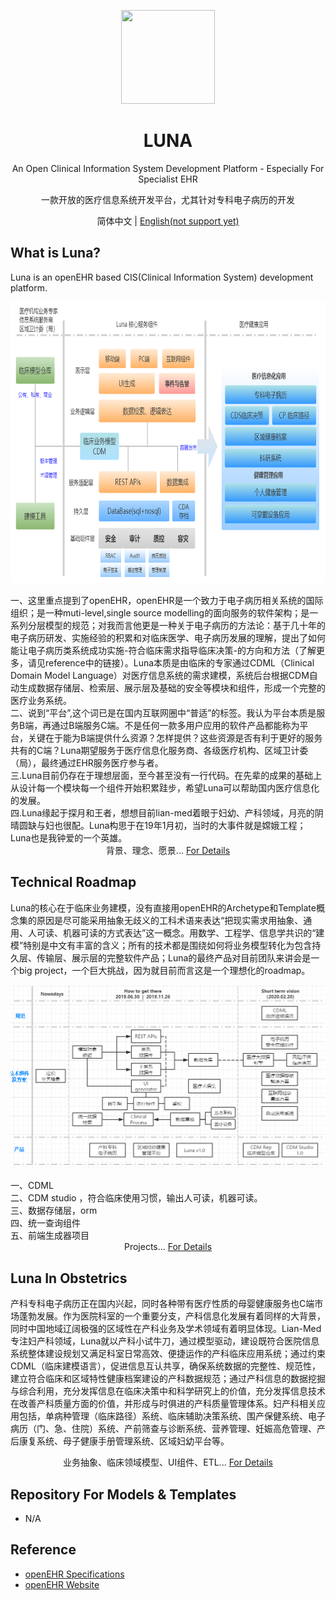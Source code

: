 <p align="center">
  <a href="http://landing.ant.design">
    <img width="150px" height="150px" src="https://gw.alipayobjects.com/zos/rmsportal/hSYPdZJwZeXAgfkktcEu.svg"/>
  </a>
</p>
<h1 align="center">LUNA</h1>

<div align="center">
  

An Open Clinical Information System Development Platform - Especially For Specialist EHR

一款开放的医疗信息系统开发平台，尤其针对专科电子病历的开发
</div>

<div align="center"> 简体中文 | <a href="./README-zh_CN.md">English(not support yet)</a></div>

## What is Luna?

Luna is an openEHR based CIS(Clinical Information System) development platform.
<p align="center">
<img width="780px" height="450px" src="./luna_arc.png"/>
</p>
一、这里重点提到了openEHR，openEHR是一个致力于电子病历相关系统的国际组织；是一种muti-level,single source modelling的面向服务的软件架构；是一系列分层模型的规范；对我而言他更是一种关于电子病历的方法论：基于几十年的电子病历研发、实施经验的积累和对临床医学、电子病历发展的理解，提出了如何能让电子病历类系统成功实施-符合临床需求指导临床决策-的方向和方法（了解更多，请见reference中的链接）。Luna本质是由临床的专家通过CDML（Clinical Domain Model Language）对医疗信息系统的需求建模，系统后台根据CDM自动生成数据存储层、检索层、展示层及基础的安全等模块和组件，形成一个完整的医疗业务系统。</br>
二、说到“平台”,这个词已是在国内互联网圈中“普适”的标签。我认为平台本质是服务B端，再通过B端服务C端。不是任何一款多用户应用的软件产品都能称为平台，关键在于能为B端提供什么资源？怎样提供？这些资源是否有利于更好的服务共有的C端？Luna期望服务于医疗信息化服务商、各级医疗机构、区域卫计委（局），最终通过EHR服务医疗参与者。  
</br>
三.Luna目前仍存在于理想层面，至今甚至没有一行代码。在先辈的成果的基础上从设计每一个模块每一个组件开始积累跬步，希望Luna可以帮助国内医疗信息化的发展。 
</br>
四.Luna缘起于探月和王者，想想目前lian-med着眼于妇幼、产科领域，月亮的阴晴圆缺与妇也很配。Luna构思于在19年1月初，当时的大事件就是嫦娥工程；Luna也是我钟爱的一个英雄。
</br>
<div align="center">
背景、理念、愿景...
  <a href="./docs/whats-zh.md">For Details</a>
</div>

## Technical Roadmap

Luna的核心在于临床业务建模，没有直接用openEHR的Archetype和Template概念集的原因是尽可能采用抽象无歧义的工科术语来表达“把现实需求用抽象、通用、人可读、机器可读的方式表达”这一概念。用数学、工程学、信息学共识的“建模”特别是中文有丰富的含义；所有的技术都是围绕如何将业务模型转化为包含持久层、传输层、展示层的完整软件产品；Luna的最终产品对目前团队来讲会是一个big project，一个巨大挑战，因为就目前而言这是一个理想化的roadmap。
<p align="center">
<img width="780px" src="./luna_tech.png"/>
</p>
一、CDML
</br>
二、CDM studio ，符合临床使用习惯，输出人可读，机器可读。
</br>
三、数据存储层，orm
</br>
四、统一查询组件
</br>
五、前端生成器项目
</br>
<div align="center">
  Projects...
  <a href="./docs/roadmap-zh_CN.md">For Details</a>
</div>

## Luna In Obstetrics

产科专科电子病历正在国内兴起，同时各种带有医疗性质的母婴健康服务也C端市场蓬勃发展。作为医院科室的一个重要分支，产科信息化发展有着同样的大背景，同时中国地域辽阔极强的区域性在产科业务及学术领域有着明显体现。Lian-Med专注妇产科领域，Luna就以产科小试牛刀，通过模型驱动，建设既符合医院信息系统整体建设规划又满足科室日常高效、便捷运作的产科临床应用系统；通过约束CDML（临床建模语言），促进信息互认共享，确保系统数据的完整性、规范性，建立符合临床和区域特性健康档案建设的产科数据规范；通过产科信息的数据挖掘与综合利用，充分发挥信息在临床决策中和科学研究上的价值，充分发挥信息技术在改善产科质量方面的价值，并形成与时俱进的产科质量管理体系。妇产科相关应用包括，单病种管理（临床路径）系统、临床辅助决策系统、围产保健系统、电子病历（门、急、住院）系统、产前筛查与诊断系统、营养管理、妊娠高危管理、产后康复系统、母子健康手册管理系统、区域妇幼平台等。
<div align="center">
  业务抽象、临床领域模型、UI组件、ETL...
  <a href="./docs/obis-zh_CN.md">For Details</a>
</div>

## Repository For Models & Templates 

- N/A

## Reference

- [openEHR Specifications](https://specifications.openehr.org/)
- [openEHR Website](https://www.openehr.org/)
